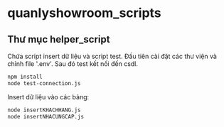 # quanlyshowroom_scripts

## Thư mục helper_script

Chứa script insert dữ liệu và script test. Đầu tiên cài đặt các thư viện và chỉnh file '.env'. Sau đó test kết nối đến csdl.

```sh
npm install
node test-connection.js
```

Insert dữ liệu vào các bảng:

```sh
node insertKHACHHANG.js
node insertNHACUNGCAP.js
```
